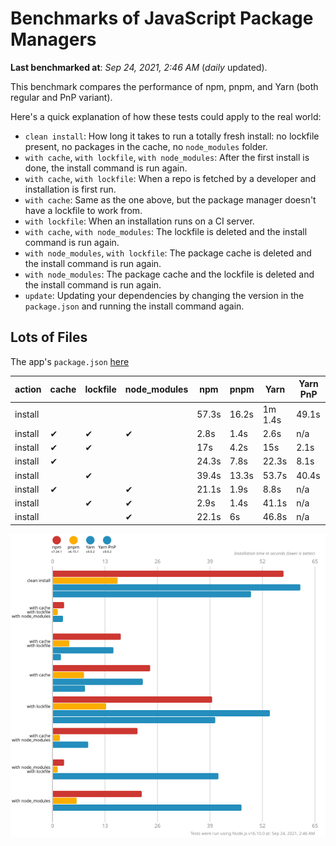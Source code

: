 # Benchmarks of JavaScript Package Managers

**Last benchmarked at**: _Sep 24, 2021, 2:46 AM_ (_daily_ updated).

This benchmark compares the performance of npm, pnpm, and Yarn (both regular and PnP variant).

Here's a quick explanation of how these tests could apply to the real world:

- `clean install`: How long it takes to run a totally fresh install: no lockfile present, no packages in the cache, no `node_modules` folder.
- `with cache`, `with lockfile`, `with node_modules`: After the first install is done, the install command is run again.
- `with cache`, `with lockfile`: When a repo is fetched by a developer and installation is first run.
- `with cache`: Same as the one above, but the package manager doesn't have a lockfile to work from.
- `with lockfile`: When an installation runs on a CI server.
- `with cache`, `with node_modules`: The lockfile is deleted and the install command is run again.
- `with node_modules`, `with lockfile`: The package cache is deleted and the install command is run again.
- `with node_modules`: The package cache and the lockfile is deleted and the install command is run again.
- `update`: Updating your dependencies by changing the version in the `package.json` and running the install command again.

## Lots of Files

The app's `package.json` [here](https://github.com/pnpm/pnpm.github.io/blob/main/benchmarks/fixtures/alotta-files/package.json)

| action  | cache | lockfile | node_modules| npm | pnpm | Yarn | Yarn PnP |
| ---     | ---   | ---      | ---         | --- | ---  | ---  | ---      |
| install |       |          |             | 57.3s | 16.2s | 1m 1.4s | 49.1s |
| install | ✔     | ✔        | ✔           | 2.8s | 1.4s | 2.6s | n/a |
| install | ✔     | ✔        |             | 17s | 4.2s | 15s | 2.1s |
| install | ✔     |          |             | 24.3s | 7.8s | 22.3s | 8.1s |
| install |       | ✔        |             | 39.4s | 13.3s | 53.7s | 40.4s |
| install | ✔     |          | ✔           | 21.1s | 1.9s | 8.8s | n/a |
| install |       | ✔        | ✔           | 2.9s | 1.4s | 41.1s | n/a |
| install |       |          | ✔           | 22.1s | 6s | 46.8s | n/a |

![Graph of the alotta-files results](../../static/img/benchmarks/alotta-files.svg)